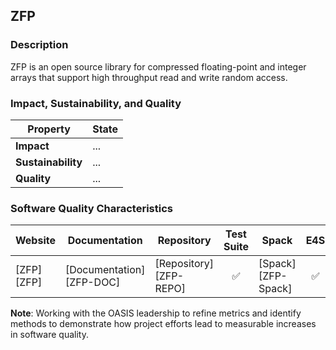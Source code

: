 ## ZFP

### Description

ZFP is an open source library for compressed floating-point and integer arrays that support high throughput read and write random access.

### Impact, Sustainability, and Quality

<table class="isq_table">
  <thead>
    <tr>
      <th>Property</th>
      <th style="text-align: center">State</th>
    </tr>
  </thead>
  <tbody>
    <tr>
      <td>
        <strong>Impact</strong>
      </td>
      <td>
        ...
      </td>
    </tr>
    <tr>
      <td>
        <strong>Sustainability</strong>
      </td>
      <td>
        ...
      </td>
    </tr>
    <tr>
      <td>
        <strong>Quality</strong>
      </td>
      <td>
        ...
      </td>
    </tr>
  </tbody>
</table>

### Software Quality Characteristics

<table class="status_table">
  <thead>
    <tr>
      <th style="text-align: center">Website</th>
      <th style="text-align: center">Documentation</th>
      <th style="text-align: center">Repository</th>
      <th style="text-align: center">Test Suite</th>
      <th style="text-align: center">Spack</th>
      <th style="text-align: center">E4S</th>
      <th style="text-align: center">Smoke Test</th>
    </tr>
  </thead>
  <tbody>
    <tr>
      <td markdown="span">
        [ZFP][ZFP]
      </td><!-- Website -->
      <td markdown="span">
        [Documentation][ZFP-DOC]
      </td><!-- Documentation -->
      <td markdown="span">
        [Repository][ZFP-REPO]
      </td><!-- Repository -->
      <td style="text-align: center" markdown="span">✅</td><!-- Test Suite -->
      <td markdown="span">
        [Spack][ZFP-Spack]
      </td><!-- Spack -->
      <td style="text-align: center" markdown="span">✅</td><!-- E4S -->
      <td style="text-align: center" markdown="span">🚫</td><!-- Smoke Test -->
    </tr>
  </tbody>
</table>

**Note**: Working with the OASIS leadership to refine metrics and identify methods to demonstrate how project efforts lead to measurable increases in software quality.

[ZFP]: https://computing.llnl.gov/projects/zfp
[ZFP-DOC]: https://zfp.readthedocs.io/
[ZFP-REPO]: http://github.com/LLNL/zfp
[ZFP-Spack]: https://github.com/spack/spack/blob/develop/var/spack/repos/builtin/packages/zfp/package.py
